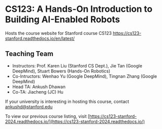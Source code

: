 # CS123: A Hands-On Introduction to Building AI-Enabled Robots
Hosts the course website for Stanford course CS123 https://cs123-stanford.readthedocs.io/en/latest/

## Teaching Team
- Instructors: Prof. Karen Liu (Stanford CS Dept.), Jie Tan (Google DeepMind), Stuart Bowers (Hands-On Robotics)
- Co-Intructors: Wenhao Yu (Google DeepMind), Tingnan Zhang (Google DeepMind)
- Head TA: Ankush Dhawan
- Co-TA: Jiacheng (JC) Hu


If your university is interesting in hosting this course, contact ankushd@stanford.edu

To view our previous course listing, visit [https://cs123-stanford-2024.readthedocs.io/](https://cs123-stanford-2024.readthedocs.io/)
